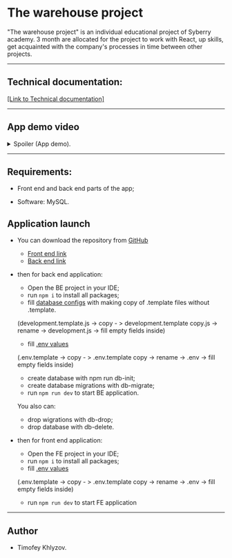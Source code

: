 # The warehouse project

"The warehouse project" is an individual educational project of Syberry academy.
3 month are allocated for the project to work with React, up skills, get acquainted with the company's processes in time between other projects.

---

## Technical documentation:

[[Link to Technical documentation]](./documentation/Technical_documentation.md)

---

## App demo video

<details>
<summary>Spoiler (App demo).</summary>
<pre>

![video](./documentation/The_Crawler_demo(t.khlyzov).mp4)
</pre>

</details>

---

## Requirements:

- Front end and back end parts of the app;

- Software: MySQL.

## Application launch

- You can download the repository from [GitHub](https://github.com/txlyzov/warehouse-app/tree/development/warehouse-app) 
    - [Front end link](https://github.com/txlyzov/warehouse-app/tree/development/front) 
    - [Back end link](https://github.com/txlyzov/warehouse-app/tree/development/back) 

- then for back end application: 
    - Open the BE project in your IDE;
    - run `npm i` to install all packages;
    - fill [database configs](./back/config/) with making copy of .template files without .template. 
    
    (development.template.js -> copy - > development.template copy.js -> rename -> development.js -> fill empty fields inside)
    - fill [.env values](./back/) 
    
    (.env.template -> copy - > .env.template copy -> rename -> .env -> fill empty fields inside)

    - create database with npm run db-init;
    - create database migrations with db-migrate;
    - run `npm run dev` to start BE application.

    You also can: 
    - drop wigrations with db-drop;
    - drop database with db-delete.

- then for front end application: 
    - Open the FE project in your IDE;
    - run `npm i` to install all packages;
    - fill [.env values](./front/) 
    
    (.env.template -> copy - > .env.template copy -> rename -> .env -> fill empty fields inside)

    - run `npm run dev` to start FE application

---

## Author
- Timofey Khlyzov.